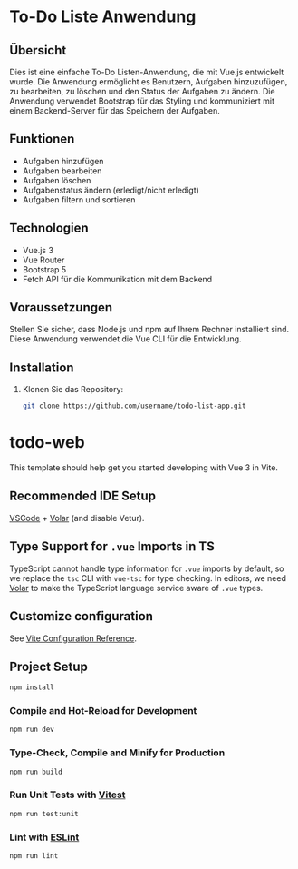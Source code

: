# To-Do Liste Anwendung

## Übersicht

Dies ist eine einfache To-Do Listen-Anwendung, die mit Vue.js entwickelt wurde. Die Anwendung ermöglicht es Benutzern, Aufgaben hinzuzufügen, zu bearbeiten, zu löschen und den Status der Aufgaben zu ändern. Die Anwendung verwendet Bootstrap für das Styling und kommuniziert mit einem Backend-Server für das Speichern der Aufgaben.

## Funktionen

- Aufgaben hinzufügen
- Aufgaben bearbeiten
- Aufgaben löschen
- Aufgabenstatus ändern (erledigt/nicht erledigt)
- Aufgaben filtern und sortieren

## Technologien

- Vue.js 3
- Vue Router
- Bootstrap 5
- Fetch API für die Kommunikation mit dem Backend

## Voraussetzungen

Stellen Sie sicher, dass Node.js und npm auf Ihrem Rechner installiert sind. Diese Anwendung verwendet die Vue CLI für die Entwicklung.

## Installation

1. Klonen Sie das Repository:
   ```bash
   git clone https://github.com/username/todo-list-app.git


# todo-web

This template should help get you started developing with Vue 3 in Vite.

## Recommended IDE Setup

[VSCode](https://code.visualstudio.com/) + [Volar](https://marketplace.visualstudio.com/items?itemName=Vue.volar) (and disable Vetur).

## Type Support for `.vue` Imports in TS

TypeScript cannot handle type information for `.vue` imports by default, so we replace the `tsc` CLI with `vue-tsc` for type checking. In editors, we need [Volar](https://marketplace.visualstudio.com/items?itemName=Vue.volar) to make the TypeScript language service aware of `.vue` types.

## Customize configuration

See [Vite Configuration Reference](https://vitejs.dev/config/).

## Project Setup

```sh
npm install
```

### Compile and Hot-Reload for Development

```sh
npm run dev
```

### Type-Check, Compile and Minify for Production

```sh
npm run build
```

### Run Unit Tests with [Vitest](https://vitest.dev/)

```sh
npm run test:unit
```

### Lint with [ESLint](https://eslint.org/)

```sh
npm run lint
```
